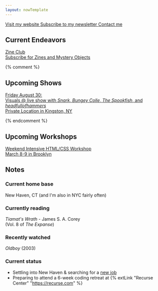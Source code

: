 ```yaml
---
layout: nowTemplate
---
```


<a href="/" class="now-button">
  Visit my website
</a>

<a href="/newsletter" class="now-button">
  Subscribe to my newsletter
</a>

<a href="/contact" class="now-button">
  Contact me
</a>


## Current Endeavors

<a href="/zine-club/" class="now-button" target="_blank">
  Zine Club
  <div class="caption">Subscribe for Zines and Mystery Objects</div>
</a>


{% comment %} 

## Upcoming Shows

<a href="https://vimeo.com/1001767004/a97408ed6d" class="now-button" target="_blank" rel="noopener">
  Friday August 30:<br>
  Visuals @ live show with <i>Snark</i>, <i>Bungey Colle</i>, <i>The Spookfish</i>, and <i>headfullofhammers</i>
  <div class="caption">Private Location in Kingston, NY</div>
</a>

{% endcomment %}

## Upcoming Workshops

<a href="https://withfriends.co/event/22719582/weekend_website_workshop_htmlcss_2_day_intensive_with_paloma_kop" class="now-button" target="_blank" rel="noopener">
  Weekend Intensive HTML/CSS Workshop
  <div class="caption">March 8-9 in Brooklyn</div>
</a>


## Notes

### Current home base

New Haven, CT (and I'm also in NYC fairly often)

### Currently reading

*Tiamat's Wrath* - James S. A. Corey  
(Vol. 8 of *The Expanse*)

### Recently watched

*Oldboy* (2003)

### Current status

- Settling into New Haven & searching for a [new job](/resume)
- Preparing to attend a 6-week coding retreat at {% extLink "Recurse Center" "https://recurse.com" %}